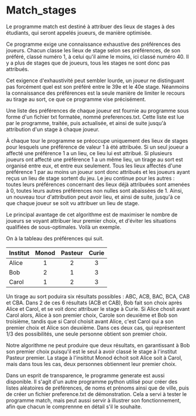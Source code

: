 # Match_stages

Le programme match est destiné à attribuer des lieux de stages à des étudiants, qui seront appelés joueurs, de manière optimisée.

Ce programme exige une connaissance exhaustive des préférences des joueurs. Chacun classe les lieux de stage selon ses préférences, de son préféré,
classé numéro 1, à celui qu'il aime le moins, ici classé numéro 40. Il y a plus de stages que de joueurs, tous les stages ne sont donc pas attribués.

Cet exigence d'exhaustivité peut sembler lourde, un joueur ne distinguant pas forcément quel est son préféré entre le 39e et le 40e stage.
Néanmoins la connaissance des préférences est la seule manière de limiter le recours au tirage au sort, ce que ce programme vise précisément.

Une liste des préférences de chaque joueur est fournie au programme sous forme d'un fichier txt formatée, nommé preferences.txt. 
Cette liste est lue par le programme, traitée, puis actualisée, et ainsi de suite jusqu'à attribution d'un stage à chaque joueur.

À chaque tour le programme se préoccupe uniquement des lieux de stages pour lesquels une préférence de valeur 1 à été attribuée.
Si un seul joueur a affecté une préférence 1 a un lieu, ce lieu lui est attribué.
Si plusieurs joueurs ont affecté une préférence 1 a un même lieu, un tirage au sort est organisé entre eux, et entre eux seulement.
Tous les lieux affectés d'une préférence 1 par au moins un joueur sont donc attribués et les joueurs ayant reçus un lieu de stage sortent du jeu.
Le jeu continue pour les autres : toutes leurs préférences concernant des lieux déjà attribuées sont amenées à 0, 
toutes leurs autres préférences non nulles sont abaissées de 1. Ainsi, un nouveau tour d'attribution peut avoir lieu, et ainsi de suite, jusqu'à
ce que chaque joueur se soit vu attribuer un lieu de stage.

Le principal avantage de cet algorithme est de maximiser le nombre de joueurs se voyant attribuer leur premier choix, et d'éviter les situations qualifiées de sous-optimales. Voilà un exemple.

On à la tableau des préférences qui suit.

|Institut|Monod|Pasteur|Curie|
|---|:---:|:---:|:---:|
| Alice  | 1  |  2 |  3 |
| Bob | 2  | 1  |  3 |
|  Carol |  1 |  2|  3 |


Un tirage au sort poduira six résultats possibles : ABC, ACB, BAC, BCA, CAB et CBA.
Dans 2 de ces 6 résultats (ACB et CAB), Bob fait son choix après Alice et Carol, et se voit donc attribuer le stage à Curie.
Si Alice chosit avant Carol alors, Alice à son premier choix, Carole son deuxième et Bob son troisième, tandis que si Carol choisit avant Alice, c'est Carol qui a son premier choix et Alice son deuxième. Dans ces deux cas, qui représentent 1/3 des possibilités, une seule personne obtient son premier choix.

Notre algorithme ne peut produire que deux résultats, en garantissant à Bob son premier choix puisqu'il est le seul à avoir classé le 
stage à l'institut Pasteur premier. La stage à l'insititut Monod échoit soit Alice soit à Carol, mais dans tous les cas, deux personnes obtiennent leur premier choix.



Dans un esprit de transparence, le programme generate est aussi disponible. Il s'agit d'un autre programme python utilisé pour créer des listes aléatoires de préférences, de noms et prénoms ainsi que de ville, puis de créer un fichier preference.txt de démonstration. 
Cela a servi à tester le programme match, mais peut aussi servir à illustrer son fonctionnement, afin que chacun le comprennne en détail s'il le souhaite.
